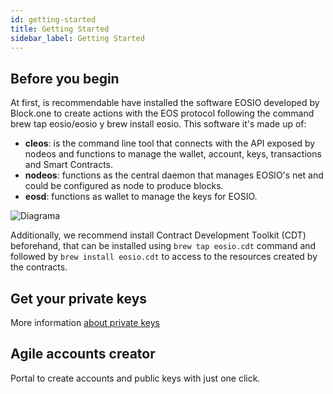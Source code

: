 ```yaml
---
id: getting-started
title: Getting Started
sidebar_label: Getting Started
---
```


## Before you begin

At first, is recommendable have installed the software EOSIO developed by Block.one to create actions with the EOS protocol following the command brew tap eosio/eosio y brew install eosio. This software it's made up of:

- **cleos**: is the command line tool that connects with the API exposed by nodeos and functions to manage the wallet, account, keys, transactions and Smart Contracts.
- **nodeos**: functions as the central daemon that manages EOSIO's net and could be configured as node to produce blocks.
- **eosd**: functions as wallet to manage the keys for EOSIO.

![Diagrama](https://raw.githubusercontent.com/eoscostarica/guide.eoscostarica.io/master/static/img/diagrams/cleos.png)

Additionally, we recommend install Contract Development Toolkit (CDT) beforehand, that can be installed using `brew tap eosio.cdt` command and followed by `brew install eosio.cdt` to access to the resources created by the contracts.

## Get your private keys

More information [about private keys](https://guide.eoscostarica.io/docs/eos-learn/private-keys)

## Agile accounts creator

Portal to create accounts and public keys with just one click.
